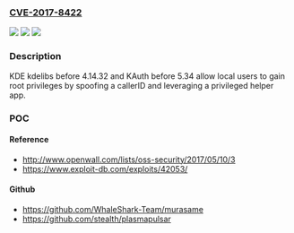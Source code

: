 ### [CVE-2017-8422](https://cve.mitre.org/cgi-bin/cvename.cgi?name=CVE-2017-8422)
![](https://img.shields.io/static/v1?label=Product&message=n%2Fa&color=blue)
![](https://img.shields.io/static/v1?label=Version&message=n%2Fa&color=blue)
![](https://img.shields.io/static/v1?label=Vulnerability&message=n%2Fa&color=brighgreen)

### Description

KDE kdelibs before 4.14.32 and KAuth before 5.34 allow local users to gain root privileges by spoofing a callerID and leveraging a privileged helper app.

### POC

#### Reference
- http://www.openwall.com/lists/oss-security/2017/05/10/3
- https://www.exploit-db.com/exploits/42053/

#### Github
- https://github.com/WhaleShark-Team/murasame
- https://github.com/stealth/plasmapulsar

